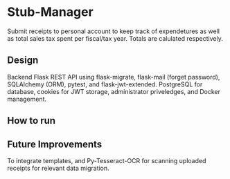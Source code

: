 # Stub-Manager

Submit receipts to personal account to keep track of expendetures as well as total sales tax spent per fiscal/tax year.
Totals are calulated respectively.

## Design

Backend Flask REST API using flask-migrate, flask-mail (forget password), SQLAlchemy (ORM), pytest, and flask-jwt-extended. PostgreSQL for database, cookies for JWT storage, administrator priveledges, and Docker management.

## How to run

## Future Improvements

To integrate templates, and Py-Tesseract-OCR for scanning uploaded receipts for relevant data migration.
